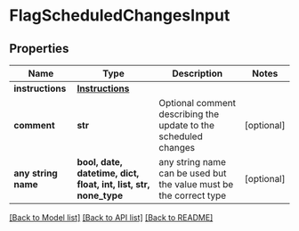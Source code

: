 # FlagScheduledChangesInput


## Properties
Name | Type | Description | Notes
------------ | ------------- | ------------- | -------------
**instructions** | [**Instructions**](Instructions.md) |  | 
**comment** | **str** | Optional comment describing the update to the scheduled changes | [optional] 
**any string name** | **bool, date, datetime, dict, float, int, list, str, none_type** | any string name can be used but the value must be the correct type | [optional]

[[Back to Model list]](../README.md#documentation-for-models) [[Back to API list]](../README.md#documentation-for-api-endpoints) [[Back to README]](../README.md)


